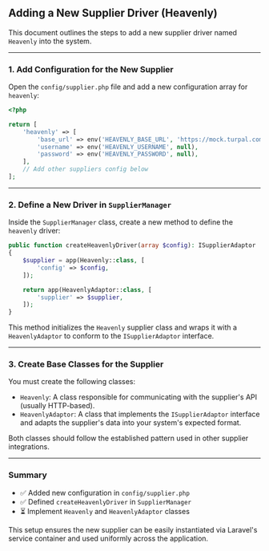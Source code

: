 ## Adding a New Supplier Driver (Heavenly)

This document outlines the steps to add a new supplier driver named `Heavenly` into the system.

---

### 1. Add Configuration for the New Supplier

Open the `config/supplier.php` file and add a new configuration array for `heavenly`:

```php
<?php

return [
    'heavenly' => [
        'base_url' => env('HEAVENLY_BASE_URL', 'https://mock.turpal.com'),
        'username' => env('HEAVENLY_USERNAME', null),
        'password' => env('HEAVENLY_PASSWORD', null),
    ],
    // Add other suppliers config below
];
```

---

### 2. Define a New Driver in `SupplierManager`

Inside the `SupplierManager` class, create a new method to define the `heavenly` driver:

```php
public function createHeavenlyDriver(array $config): ISupplierAdaptor
{
    $supplier = app(Heavenly::class, [
        'config' => $config,
    ]);

    return app(HeavenlyAdaptor::class, [
        'supplier' => $supplier,
    ]);
}
```

This method initializes the `Heavenly` supplier class and wraps it with a `HeavenlyAdaptor` to conform to the `ISupplierAdaptor` interface.

---

### 3. Create Base Classes for the Supplier

You must create the following classes:

* `Heavenly`: A class responsible for communicating with the supplier's API (usually HTTP-based).
* `HeavenlyAdaptor`: A class that implements the `ISupplierAdaptor` interface and adapts the supplier's data into your system's expected format.

Both classes should follow the established pattern used in other supplier integrations.

---

### Summary

* ✅ Added new configuration in `config/supplier.php`
* ✅ Defined `createHeavenlyDriver` in `SupplierManager`
* ⏳ Implement `Heavenly` and `HeavenlyAdaptor` classes

This setup ensures the new supplier can be easily instantiated via Laravel's service container and used uniformly across the application.

